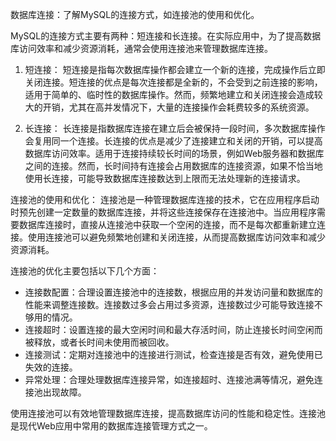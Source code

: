 数据库连接：了解MySQL的连接方式，如连接池的使用和优化。

MySQL的连接方式主要有两种：短连接和长连接。在实际应用中，为了提高数据库访问效率和减少资源消耗，通常会使用连接池来管理数据库连接。

1. 短连接：
短连接是指每次数据库操作都会建立一个新的连接，完成操作后立即关闭连接。短连接的优点是每次连接都是全新的，不会受到之前连接的影响，适用于简单的、临时性的数据库操作。然而，频繁地建立和关闭连接会造成较大的开销，尤其在高并发情况下，大量的连接操作会耗费较多的系统资源。

2. 长连接：
长连接是指数据库连接在建立后会被保持一段时间，多次数据库操作会复用同一个连接。长连接的优点是减少了连接建立和关闭的开销，可以提高数据库访问效率。适用于连接持续较长时间的场景，例如Web服务器和数据库之间的连接。然而，长时间持有连接会占用数据库的连接资源，如果不恰当地使用长连接，可能导致数据库连接数达到上限而无法处理新的连接请求。

连接池的使用和优化：
连接池是一种管理数据库连接的技术，它在应用程序启动时预先创建一定数量的数据库连接，并将这些连接保存在连接池中。当应用程序需要数据库连接时，直接从连接池中获取一个空闲的连接，而不是每次都重新建立连接。使用连接池可以避免频繁地创建和关闭连接，从而提高数据库访问效率和减少资源消耗。

连接池的优化主要包括以下几个方面：
- 连接数配置：合理设置连接池中的连接数，根据应用的并发访问量和数据库的性能来调整连接数。连接数过多会占用过多资源，连接数过少可能导致连接不够用的情况。
- 连接超时：设置连接的最大空闲时间和最大存活时间，防止连接长时间空闲而被释放，或者长时间未使用而被回收。
- 连接测试：定期对连接池中的连接进行测试，检查连接是否有效，避免使用已失效的连接。
- 异常处理：合理处理数据库连接异常，如连接超时、连接池满等情况，避免连接池出现故障。

使用连接池可以有效地管理数据库连接，提高数据库访问的性能和稳定性。连接池是现代Web应用中常用的数据库连接管理方式之一。